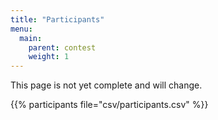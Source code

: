 ```yaml
---
title: "Participants"
menu:
  main:
    parent: contest
    weight: 1
---
```


This page is not yet complete and will change.

{{% participants file="csv/participants.csv" %}}
